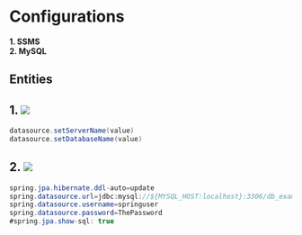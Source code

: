 # Configurations
**1. SSMS**  
**2. MySQL**  

## Entities
## 1. ![](https://img.shields.io/badge/Microsoft%20SQL%20Server-CC2927.svg?style=for-the-badge&logo=Microsoft-SQL-Server&logoColor=white)
```java
datasource.setServerName(value) 
datasource.setDatabaseName(value)
```
## 2. ![](https://img.shields.io/badge/MySQL-4479A1.svg?style=for-the-badge&logo=MySQL&logoColor=white)
```java
spring.jpa.hibernate.ddl-auto=update
spring.datasource.url=jdbc:mysql://${MYSQL_HOST:localhost}:3306/db_example
spring.datasource.username=springuser
spring.datasource.password=ThePassword
#spring.jpa.show-sql: true
```
